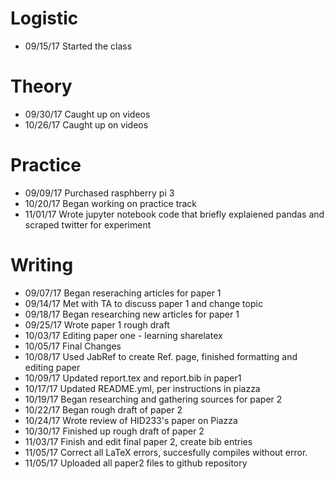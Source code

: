 # Logistic

* 09/15/17 Started the class

# Theory

* 09/30/17 Caught up on videos
* 10/26/17 Caught up on videos

# Practice

* 09/09/17 Purchased rasphberry pi 3
* 10/20/17 Began working on practice track
* 11/01/17 Wrote jupyter notebook code that briefly explaiened pandas and scraped twitter for experiment

# Writing

* 09/07/17 Began reseraching articles for paper 1
* 09/14/17 Met with TA to discuss paper 1 and change topic
* 09/18/17 Began researching new articles for paper 1
* 09/25/17 Wrote paper 1 rough draft
* 10/03/17 Editing paper one - learning sharelatex
* 10/05/17 Final Changes
* 10/08/17 Used JabRef to create Ref. page, finished formatting and editing paper
* 10/09/17 Updated report.tex and report.bib in paper1
* 10/17/17 Updated README.yml, per instructions in piazza
* 10/19/17 Began researching and gathering sources for paper 2
* 10/22/17 Began rough draft of paper 2
* 10/24/17 Wrote review of HID233's paper on Piazza
* 10/30/17 Finished up rough draft of paper 2
* 11/03/17 Finish and edit final paper 2, create bib entries
* 11/05/17 Correct all LaTeX errors, succesfully compiles without error.
* 11/05/17 Uploaded all paper2 files to github repository
